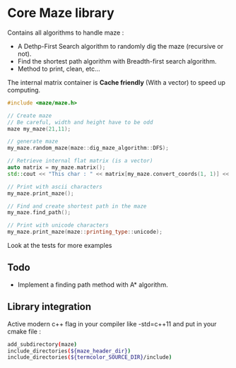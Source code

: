 # Core Maze library

Contains all algorithms to handle maze :

- A Dethp-First Search algorithm to randomly dig the maze (recursive or not).
- Find the shortest path algorithm with Breadth-first search algorithm.
- Method to print, clean, etc...

The internal matrix container is **Cache friendly** (With a vector) to speed up computing.

```c++
#include <maze/maze.h>

// Create maze
// Be careful, width and height have to be odd
maze my_maze(21,11);

// generate maze
my_maze.random_maze(maze::dig_maze_algorithm::DFS);

// Retrieve internal flat matrix (is a vector)
auto matrix = my_maze.matrix();
std::cout << "This char : " << matrix[my_maze.convert_coords(1, 1)] << std::endl;

// Print with ascii characters
my_maze.print_maze();

// Find and create shortest path in the maze
my_maze.find_path();

// Print with unicode characters
my_maze.print_maze(maze::printing_type::unicode);
```
Look at the tests for more examples

## Todo

- Implement a finding path method with A* algorithm.

## Library integration

Active modern c++ flag in your compiler like -std=c++11 and put in your cmake file :

```bash
add_subdirectory(maze)
include_directories(${maze_header_dir})
include_directories(${termcolor_SOURCE_DIR}/include)
```

